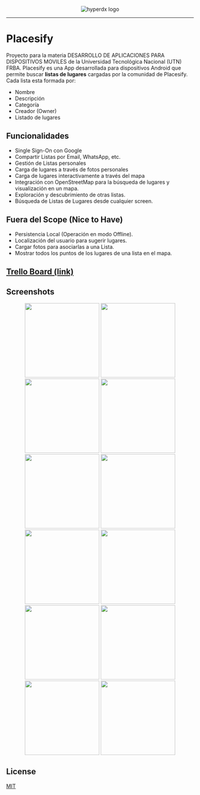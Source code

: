 <p align="center">
	<picture>
	  <img alt="hyperdx logo" src="https://github.com/UTN-FRBA-Mobile/Placesify/blob/main/app/src/main/res/drawable/splash_placesify.png?raw=true">
	</picture>
</p>

---

# Placesify

Proyecto para la materia DESARROLLO DE APLICACIONES PARA DISPOSITIVOS MOVILES de la Universidad Tecnológica Nacional (UTN) FRBA.
Placesify es una App desarrollada para dispositivos Android que permite buscar **listas de lugares** cargadas por la comunidad de Placesify. Cada lista esta formada por:

- Nombre
- Descripción
- Categoría
- Creador (Owner)
- Listado de lugares

## Funcionalidades

- Single Sign-On con Google
- Compartir Listas por Email, WhatsApp, etc.
- Gestión de Listas personales
- Carga de lugares a través de fotos personales
- Carga de lugares interactivamente a través del mapa
- Integración con OpenStreetMap para la búsqueda de lugares y visualización en un mapa.
- Exploración y descubrimiento de otras listas.
- Búsqueda de Listas de Lugares desde cualquier screen.

## Fuera del Scope (Nice to Have)
- Persistencia Local (Operación en modo Offline).
- Localización del usuario para sugerir lugares.
- Cargar fotos para asociarlas a una Lista.
- Mostrar todos los puntos de los lugares de una lista en el mapa.

##   [Trello Board (link)](https://trello.com/b/RzqXQU1A/tp-desarrollo-aplicaciones-m%C3%B3viles)

## Screenshots

<p align="center">
	<picture>
	  <img width="200" src="https://github.com/UTN-FRBA-Mobile/Placesify/blob/main/app/src/main/res/drawable/screen1.png?raw=true">
	</picture>
	<picture>
	  <img width="200" src="https://github.com/UTN-FRBA-Mobile/Placesify/blob/main/app/src/main/res/drawable/screen2.png?raw=true">
	</picture>
	<picture>
	  <img width="200" src="https://github.com/UTN-FRBA-Mobile/Placesify/blob/main/app/src/main/res/drawable/screen3.png?raw=true">
	</picture>
	<picture>
	  <img width="200" src="https://github.com/UTN-FRBA-Mobile/Placesify/blob/main/app/src/main/res/drawable/screen4.png?raw=true">
	</picture>
	<picture>
	  <img width="200" src="https://github.com/UTN-FRBA-Mobile/Placesify/blob/main/app/src/main/res/drawable/screen5.png?raw=true">
	</picture>
	<picture>
	  <img width="200" src="https://github.com/UTN-FRBA-Mobile/Placesify/blob/main/app/src/main/res/drawable/screen6.png?raw=true">
	</picture>
	<picture>
	  <img width="200" src="https://github.com/UTN-FRBA-Mobile/Placesify/blob/main/app/src/main/res/drawable/screen7.png?raw=true">
	</picture>
	<picture>
	  <img width="200" src="https://github.com/UTN-FRBA-Mobile/Placesify/blob/main/app/src/main/res/drawable/screen8.png?raw=true">
	</picture>
	<picture>
	  <img width="200" src="https://github.com/UTN-FRBA-Mobile/Placesify/blob/main/app/src/main/res/drawable/screen9.png?raw=true">
	</picture>
	<picture>
	  <img width="200" src="https://github.com/UTN-FRBA-Mobile/Placesify/blob/main/app/src/main/res/drawable/screen10.png?raw=true">
	</picture>
	<picture>
	  <img width="200" src="https://github.com/UTN-FRBA-Mobile/Placesify/blob/main/app/src/main/res/drawable/screen11.png?raw=true">
	</picture>
	<picture>
	  <img width="200" src="https://github.com/UTN-FRBA-Mobile/Placesify/blob/main/app/src/main/res/drawable/screen12.png?raw=true">
	</picture>
</p>

## License

[MIT](/LICENSE)
